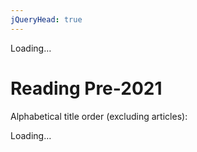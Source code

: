 ```yaml
---
jQueryHead: true
---
```


<div id="BookReading">Loading…</div>

# Reading Pre-2021

Alphabetical title order (excluding articles):

<div id="HistoricReading">Loading…</div>

<script src="{{ 'assets/js/index.js?v=' | append: site.github.build_revision }}"></script>

<script>
$(document).ready(function() {
	//Get NightB1ade Reading List Data
	$.get(
		"{{ 'assets/json/NightB1adeReadingList.json?v=' | append: site.github.build_revision }}"
		,function(data){
			readingList = $(data).toArray();

			DisplayReadingList();
		}
	);

	//Get NightB1ade Historic Reading List Data
	$.get(
		"{{ 'assets/json/NightB1adeHistoricReadingList.json?v=' | append: site.github.build_revision }}"
		,function(data){
			historicReadingList = $(data).toArray();

			DisplayHistoricReadingList();
		}
	);
});
</script>
